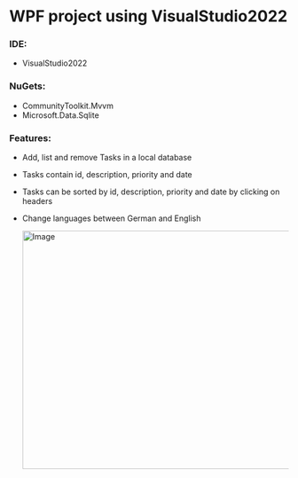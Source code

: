 # WPF project using VisualStudio2022 #

### IDE: ###
- VisualStudio2022

### NuGets: ###
- CommunityToolkit.Mvvm
- Microsoft.Data.Sqlite

### Features: ###
- Add, list and remove Tasks in a local database
- Tasks contain id, description, priority and date
- Tasks can be sorted by id, description, priority and date by clicking on headers
- Change languages between German and English

  <img width="773" height="430" alt="Image" src="https://github.com/user-attachments/assets/f8f78ed1-11bb-4ea3-b9b8-34aa7b826ce1" />
